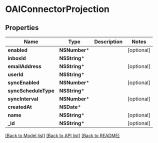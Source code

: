 # OAIConnectorProjection

## Properties
Name | Type | Description | Notes
------------ | ------------- | ------------- | -------------
**enabled** | **NSNumber*** |  | [optional] 
**inboxId** | **NSString*** |  | 
**emailAddress** | **NSString*** |  | [optional] 
**userId** | **NSString*** |  | 
**syncEnabled** | **NSNumber*** |  | [optional] 
**syncScheduleType** | **NSString*** |  | 
**syncInterval** | **NSNumber*** |  | [optional] 
**createdAt** | **NSDate*** |  | 
**name** | **NSString*** |  | [optional] 
**_id** | **NSString*** |  | [optional] 

[[Back to Model list]](../README#documentation-for-models) [[Back to API list]](../README#documentation-for-api-endpoints) [[Back to README]](../README)


